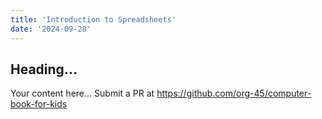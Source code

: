 ```yaml
---
title: 'Introduction to Spreadsheets'
date: '2024-09-28'
---
```


## Heading...
Your content here...
Submit a PR at https://github.com/org-45/computer-book-for-kids
